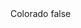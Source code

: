 <?xml version="1.0" encoding="UTF-8"?>
<CustomMetadata xmlns="http://soap.sforce.com/2006/04/metadata">
    <label>Colorado</label>
    <protected>false</protected>
</CustomMetadata>
